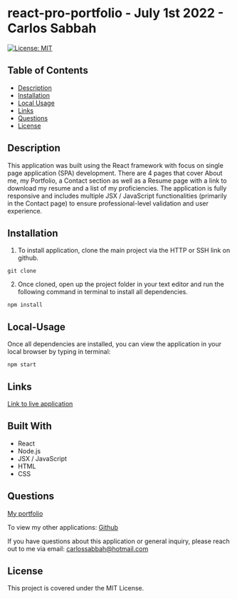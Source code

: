 # react-pro-portfolio - July 1st 2022 - Carlos Sabbah

[![License: MIT](https://img.shields.io/badge/License-MIT-yellow.svg)](https://opensource.org/licenses/MIT)

## Table of Contents

- [Description](#Description)
- [Installation](#Installation)
- [Local Usage](#Local-Usage)
- [Links](#Links)
- [Questions](#Questions)
- [License](#License)

##

## Description

This application was built using the React framework with focus on single page application (SPA) development. There are 4 pages that cover About me, my Portfolio, a Contact section as well as a Resume page with a link to download my resume and a list of my proficiencies. The application is fully responsive and includes multiple JSX / JavaScript functionalities (primarily in the Contact page) to ensure professional-level validation and user experience.

## Installation

1. To install application, clone the main project via the HTTP or SSH link on github.

```
git clone
```

2. Once cloned, open up the project folder in your text editor and run the following command in terminal to install all dependencies.

```
npm install
```

## Local-Usage

Once all dependencies are installed, you can view the application in your local browser by typing in terminal:

```
npm start
```

## Links

[Link to live application](google.com)

## Built With

- React
- Node.js
- JSX / JavaScript
- HTML
- CSS

## Questions

[My portfolio](https://csabbah.github.io/Carlos-Sabbah-portfolio/)

To view my other applications:
[Github](https://github.com/csabbah)

If you have questions about this application or general inquiry, please reach out to me via email: carlossabbah@hotmail.com

## License

This project is covered under the MIT License.
